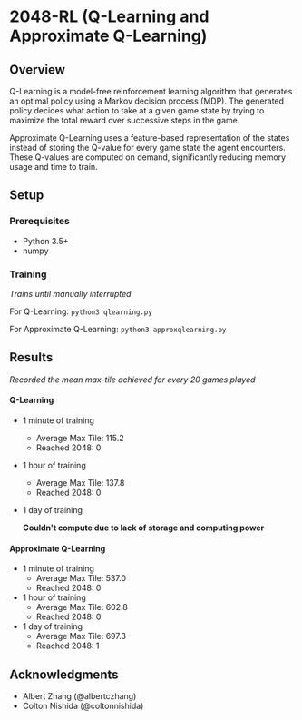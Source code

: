 # 2048-RL (Q-Learning and Approximate Q-Learning)

## Overview
Q-Learning is a model-free reinforcement learning algorithm that generates an optimal policy using a 
Markov decision process (MDP). The generated policy decides what action to take at a given game state by trying to maximize
the total reward over successive steps in the game.

Approximate Q-Learning uses a feature-based representation of the states instead of storing the Q-value for every game state 
the agent encounters. These Q-values are computed on demand, significantly reducing memory usage and time to train.

## Setup

### Prerequisites
* Python 3.5+
* numpy

### Training
*Trains until manually interrupted*

For Q-Learning: `python3 qlearning.py`

For Approximate Q-Learning: `python3 approxqlearning.py`

## Results
*Recorded the mean max-tile achieved for every 20 games played*

#### Q-Learning
* 1 minute of training
  * Average Max Tile: 115.2
  * Reached 2048: 0
* 1 hour of training
  * Average Max Tile: 137.8
  * Reached 2048: 0
* 1 day of training

  **Couldn't compute due to lack of storage and computing power** 

#### Approximate Q-Learning
* 1 minute of training
  * Average Max Tile: 537.0
  * Reached 2048: 0
* 1 hour of training 
  * Average Max Tile: 602.8
  * Reached 2048: 0
* 1 day of training
  * Average Max Tile: 697.3
  * Reached 2048: 1

## Acknowledgments
* Albert Zhang (@albertczhang)
* Colton Nishida (@coltonnishida)
